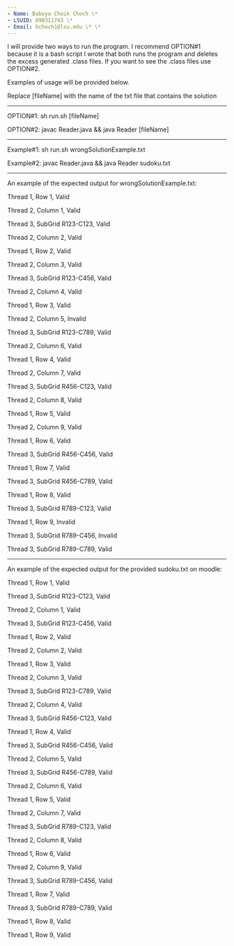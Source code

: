 ```yaml
---
- Name: Baboya Choik Choch \*
- LSUID: 890311743 \*
- Email: bchoch1@lsu.edu \* \*
---
```


I will provide two ways to run the program. I recommend OPTION#1 because it is a bash
script I wrote that both runs the program and deletes the excess generated .class files.
If you want to see the .class files use OPTION#2.

Examples of usage will be provided below.

Replace [fileName] with the name of the txt file that contains the solution

---

OPTION#1: sh run.sh [fileName]

OPTION#2: javac Reader.java && java Reader [fileName]

---

Example#1: sh run.sh wrongSolutionExample.txt

Example#2: javac Reader.java && java Reader sudoku.txt

---

An example of the expected output for wrongSolutionExample.txt:

Thread 1, Row 1, Valid

Thread 2, Column 1, Valid

Thread 3, SubGrid R123-C123, Valid

Thread 2, Column 2, Valid

Thread 1, Row 2, Valid

Thread 2, Column 3, Valid

Thread 3, SubGrid R123-C456, Valid

Thread 2, Column 4, Valid

Thread 1, Row 3, Valid

Thread 2, Column 5, Invalid

Thread 3, SubGrid R123-C789, Valid

Thread 2, Column 6, Valid

Thread 1, Row 4, Valid

Thread 2, Column 7, Valid

Thread 3, SubGrid R456-C123, Valid

Thread 2, Column 8, Valid

Thread 1, Row 5, Valid

Thread 2, Column 9, Valid

Thread 1, Row 6, Valid

Thread 3, SubGrid R456-C456, Valid

Thread 1, Row 7, Valid

Thread 3, SubGrid R456-C789, Valid

Thread 1, Row 8, Valid

Thread 3, SubGrid R789-C123, Valid

Thread 1, Row 9, Invalid

Thread 3, SubGrid R789-C456, Invalid

Thread 3, SubGrid R789-C789, Valid

---

An example of the expected output for the provided sudoku.txt on moodle:

Thread 1, Row 1, Valid

Thread 3, SubGrid R123-C123, Valid

Thread 2, Column 1, Valid

Thread 3, SubGrid R123-C456, Valid

Thread 1, Row 2, Valid

Thread 2, Column 2, Valid

Thread 1, Row 3, Valid

Thread 2, Column 3, Valid

Thread 3, SubGrid R123-C789, Valid

Thread 2, Column 4, Valid

Thread 3, SubGrid R456-C123, Valid

Thread 1, Row 4, Valid

Thread 3, SubGrid R456-C456, Valid

Thread 2, Column 5, Valid

Thread 3, SubGrid R456-C789, Valid

Thread 2, Column 6, Valid

Thread 1, Row 5, Valid

Thread 2, Column 7, Valid

Thread 3, SubGrid R789-C123, Valid

Thread 2, Column 8, Valid

Thread 1, Row 6, Valid

Thread 2, Column 9, Valid

Thread 3, SubGrid R789-C456, Valid

Thread 1, Row 7, Valid

Thread 3, SubGrid R789-C789, Valid

Thread 1, Row 8, Valid

Thread 1, Row 9, Valid
